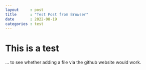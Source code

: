 ```yaml
---
layout     : post
title      : "Test Post from Browser"
date       : 2022-08-19
categories : test
---
```


# This is a test 

... to see whether adding a file via the github website would work.
